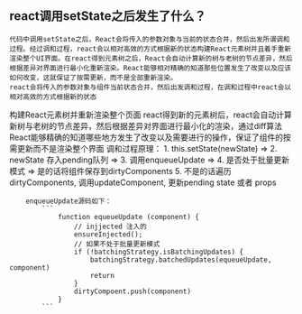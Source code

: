## react调用setState之后发生了什么？
    代码中调用setState之后，React会将传入的参数对象与当前的状态合并，然后出发所谓调和过程。经过调和过程，react会以相对高效的方式根据新的状态构建React元素树并且着手重新渲染整个UI界面。在react得到元素树之后，React会自动计算新的树与老树的节点差异，然后根据差异对界面进行最小化重新渲染。React能够相对精确的知道那些位置发生了改变以及应该如何改变，这就保证了按需更新，而不是全部重新渲染。 
    react会将传入的参数对象与组件当前状态合并，然后出发调和过程，在调和过程中react会以相对高效的方式根据新的状态
构建React元素树并重新渲染整个页面
       react得到新的元素树后，react会自动计算新树与老树的节点差异，然后根据差异对界面进行最小化的渲染，通过diff算法
React能够精确的知道哪些地方发生了改变以及需要进行的操作，保证了组件的按需更新而不是渲染整个界面 
    调和过程原理：
        1. this.setState(newState) =>
        2. newState 存入pending队列 => 
        3. 调用enqueueUpdate => 
        4. 是否处于批量更新模式 => 是的话将组件保存到dirtyComponents
        5. 不是的话遍历dirtyComponents, 调用updateComponent, 更新pending state 或者 props

        enqueueUpdate源码如下：
            ``` 
                function equeueUpdate (component) {
                    // injjected 注入的
                    ensureInjected();
                    // 如果不处于批量更新模式
                    if (!batchingStrategy.isBatchingUpdates) {
                        batchingStrategy.batchedUpdates(equeueUpdate, component)
                        return 
                    }
                    dirtyCompoent.push(component)
                }
            ```